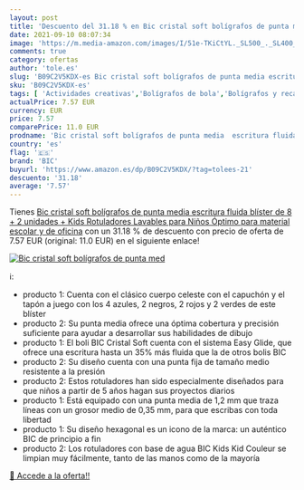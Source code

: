 ```yaml
---
layout: post
title: 'Descuento del 31.18 % en Bic cristal soft bolígrafos de punta med'
date: 2021-09-10 08:07:34
image: 'https://m.media-amazon.com/images/I/51e-TKiCtYL._SL500_._SL400_.jpg'
comments: true
category: ofertas
author: 'tole.es'
slug: 'B09C2V5KDX-es Bic cristal soft bolígrafos de punta media escritura...'
sku: 'B09C2V5KDX-es'
tags: [ 'Actividades creativas','Bolígrafos de bola','Bolígrafos y recambios','Bolígrafos, lápices y útiles de escritura','Juguetes','Juguetes y juegos','Material de escritura y dibujo para niños','Oficina y papelería','Rotuladores de colores para niños','bic','bolígrafos','cristal','escolar','material','rotuladores', ]
actualPrice: 7.57 EUR
currency: EUR
price: 7.57
comparePrice: 11.0 EUR
prodname: 'Bic cristal soft bolígrafos de punta media  escritura fluida  blíster de 8 + 2 unidades + Kids Rotuladores Lavables para Niños  Óptimo para material escolar y de oficina'
country: 'es'
flag: '🇪🇸'
brand: 'BIC'
buyurl: 'https://www.amazon.es/dp/B09C2V5KDX/?tag=tolees-21'
descuento: '31.18'
average: '7.57'
---
```


Tienes [Bic cristal soft bolígrafos de punta media  escritura fluida  blíster de 8 + 2 unidades + Kids Rotuladores Lavables para Niños  Óptimo para material escolar y de oficina](https://www.amazon.es/dp/B09C2V5KDX/?tag=tolees-21) con un 31.18 % de descuento con precio de oferta de 7.57 EUR (original: 11.0 EUR) en el siguiente enlace!

[![Bic cristal soft bolígrafos de punta med](https://m.media-amazon.com/images/I/51e-TKiCtYL._SL500_._SL400_.jpg)](https://www.amazon.es/dp/B09C2V5KDX/?tag=tolees-21)

ℹ️:

- producto 1: Cuenta con el clásico cuerpo celeste con el capuchón y el tapón a juego con los 4 azules, 2 negros, 2 rojos y 2 verdes de este blíster
- producto 2: Su punta media ofrece una óptima cobertura y precisión suficiente para ayudar a desarrollar sus habilidades de dibujo
- producto 1: El boli BIC Cristal Soft cuenta con el sistema Easy Glide, que ofrece una escritura hasta un 35% más fluida que la de otros bolis BIC
- producto 2: Su diseño cuenta con una punta fija de tamaño medio resistente a la presión
- producto 2: Estos rotuladores han sido especialmente diseñados para que niños a partir de 5 años hagan sus proyectos diarios
- producto 1: Está equipado con una punta media de 1,2 mm que traza líneas con un grosor medio de 0,35 mm, para que escribas con toda libertad
- producto 1: Su diseño hexagonal es un icono de la marca: un auténtico BIC de principio a fin
- producto 2: Los rotuladores con base de agua BIC Kids Kid Couleur se limpian muy fácilmente, tanto de las manos como de la mayoría

[🛒 Accede a la oferta!!](https://www.amazon.es/dp/B09C2V5KDX/?tag=tolees-21)
